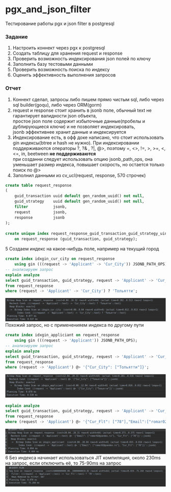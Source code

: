 # pgx_and_json_filter
Тестирование работы pgx и json filter в postgresql  
### Задание  
1. Настроить коннект через pgx к postgresql
2. Создать таблицу для хранения request и response
3. Проверить возможность индексирования json полей по ключу
4. Заполнить базу тестовыми данными
5. Проверить возможность поиска по индексу  
6. Оценить эффективность выполнения запросов
### Отчет  
1.  Коннект сделал, запросы либо пишем прямо чистым sql, либо через sql builder(goqu),
либо  через ORM(gorm)
2.  request и response стоит хранить в jsonb поле,
 обычный text не гарантирует валидности json объекта,  
 простое json поле содержит избыточные данные(пробелы и дублирующиеся ключи) и не позволяет индексировать,  
 jsonb эффективнее хранит данные и индексируется  
3.  Индексирование есть, в офф доке написано, что стоит использовать gin индексы(btree и hash не нужно).
   При индексировании поддерживаются операторы ?, ?& , ?|, @>, поэтому =, <>, !=, >, >=, <, <=, in, beetween **не поддерживаются**  
   при созданни следует использовать опцию jsonb_path_ops,
   она уменьшает размер индекса, повышает скорость, но остается только поиск по @>  
4. Заполнил данными из cv_ucl(request, response, 570 строчек)
```sql
create table request_response
(
    guid_transaction uuid default gen_random_uuid() not null,
    guid_strategy    uuid default gen_random_uuid() not null,
    filter           jsonb,
    request          jsonb,
    response         jsonb
);

create unique index request_response_guid_transaction_guid_strategy_uindex
    on request_response (guid_transaction, guid_strategy);
```
5 Создаем индекс на какое-нибудь поле, например на текущий город  
```sql
create index idxgin_cur_city on request_response
    using gin (((request -> 'Applicant' -> 'Cur_City')) JSONB_PATH_OPS);
-- анализируем запрос
explain analyze
select guid_transaction, guid_strategy, request -> 'Applicant' -> 'Cur_City'
from request_response
where (request -> 'Applicant' -> 'Cur_City') ? 'Тольятти';
```
![Screenshot](explain_with_%3F.png)
Похожий запрос, но с примененияем индекса по другому пути  
```sql
create index idxgin_appliciant on request_response
    using gin (((request -> 'Applicant')) JSONB_PATH_OPS);
-- анализируем запрос
explain analyze
select guid_transaction, guid_strategy, request -> 'Applicant' -> 'Cur_City'
from request_response
where (request -> 'Applicant') @> '{"Cur_City": ["Тольятти"]}';
```
![Screenshot](explain_with_@%3E.png)
```sql
explain analyze
select guid_transaction, guid_strategy, request -> 'Applicant' -> 'Cur_City'
from request_response
where (request -> 'Applicant') @> '{"Cur_Flt": ["78"],"Email":["romar02@yandex.ru"]}';
```
![Screenshot](explain_2_fields.png)
6 Без индекса начинает использоваться JIT компиляция,
 около 230ms на запрос, если отключить её, то 75-90ms на запрос
 ![Screenshot](explain_without_index.png)
 
